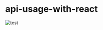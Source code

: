 # api-usage-with-react



![test](https://user-images.githubusercontent.com/26299182/145356497-1872979e-b80d-427d-8e94-96a7762fc345.JPG)

